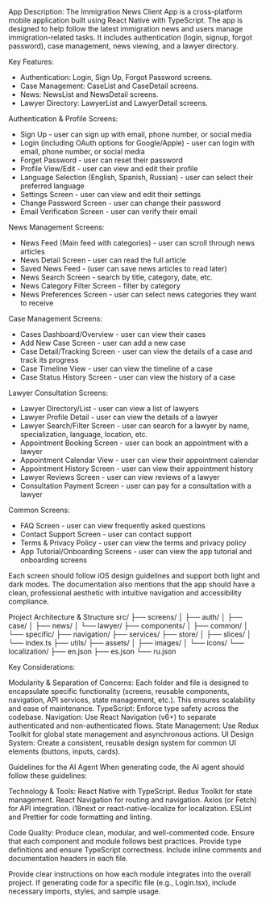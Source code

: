 App Description:
The Immigration News Client App is a cross-platform mobile application built using React Native with TypeScript. The app is designed to help follow the latest immigration news and users manage immigration-related tasks. It includes authentication (login, signup, forgot password), case management, news viewing, and a lawyer directory.

Key Features:
- Authentication:
Login, Sign Up, Forgot Password screens.
- Case Management:
CaseList and CaseDetail screens.
- News:
NewsList and NewsDetail screens.
- Lawyer Directory:
LawyerList and LawyerDetail screens.

Authentication & Profile Screens:
- Sign Up - user can sign up with email, phone number, or social media
- Login (including OAuth options for Google/Apple) - user can login with email, phone number, or social media
- Forget Password - user can reset their password
- Profile View/Edit - user can view and edit their profile
- Language Selection (English, Spanish, Russian) - user can select their preferred language
- Settings Screen - user can view and edit their settings
- Change Password Screen - user can change their password
- Email Verification Screen - user can verify their email

News Management Screens:
- News Feed (Main feed with categories) - user can scroll through news articles
- News Detail Screen - user can read the full article
- Saved News Feed - (user can save news articles to read later)
- News Search Screen - search by title, category, date, etc.
- News Category Filter Screen - filter by category
- News Preferences Screen - user can select news categories they want to receive

Case Management Screens:
- Cases Dashboard/Overview - user can view their cases
- Add New Case Screen - user can add a new case
- Case Detail/Tracking Screen - user can view the details of a case and track its progress
- Case Timeline View - user can view the timeline of a case
- Case Status History Screen - user can view the history of a case

Lawyer Consultation Screens:
- Lawyer Directory/List - user can view a list of lawyers
- Lawyer Profile Detail - user can view the details of a lawyer
- Lawyer Search/Filter Screen - user can search for a lawyer by name, specialization, language, location, etc.
- Appointment Booking Screen - user can book an appointment with a lawyer
- Appointment Calendar View - user can view their appointment calendar
- Appointment History Screen - user can view their appointment history
- Lawyer Reviews Screen - user can view reviews of a lawyer
- Consultation Payment Screen - user can pay for a consultation with a lawyer

Common Screens:
- FAQ Screen - user can view frequently asked questions
- Contact Support Screen - user can contact support
- Terms & Privacy Policy - user can view the terms and privacy policy
- App Tutorial/Onboarding Screens - user can view the app tutorial and onboarding screens

Each screen should follow iOS design guidelines and support both light and dark modes. The documentation also mentions that the app should have a clean, professional aesthetic with intuitive navigation and accessibility compliance.

Project Architecture & Structure
src/
├── screens/
│   ├── auth/
│   ├── case/
│   ├── news/
│   └── lawyer/
├── components/
│   ├── common/
│   └── specific/
├── navigation/
├── services/
├── store/
│   ├── slices/
│   └── index.ts
├── utils/
├── assets/
│   ├── images/
│   └── icons/
└── localization/
    ├── en.json
    ├── es.json
    └── ru.json

Key Considerations:

Modularity & Separation of Concerns:
Each folder and file is designed to encapsulate specific functionality (screens, reusable components, navigation, API services, state management, etc.). This ensures scalability and ease of maintenance.
TypeScript:
Enforce type safety across the codebase.
Navigation:
Use React Navigation (v6+) to separate authenticated and non-authenticated flows.
State Management:
Use Redux Toolkit for global state management and asynchronous actions.
UI Design System:
Create a consistent, reusable design system for common UI elements (buttons, inputs, cards).


Guidelines for the AI Agent
When generating code, the AI agent should follow these guidelines:

Technology & Tools:
React Native with TypeScript.
Redux Toolkit for state management.
React Navigation for routing and navigation.
Axios (or Fetch) for API integration.
i18next or react-native-localize for localization.
ESLint and Prettier for code formatting and linting.

Code Quality:
Produce clean, modular, and well-commented code.
Ensure that each component and module follows best practices.
Provide type definitions and ensure TypeScript correctness.
Include inline comments and documentation headers in each file.

Provide clear instructions on how each module integrates into the overall project.
If generating code for a specific file (e.g., Login.tsx), include necessary imports, styles, and sample usage.
